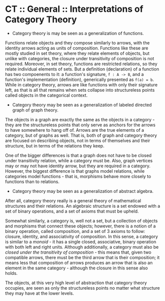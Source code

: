 # CT :: General :: Interpretations of Category Theory

* Category theory is may be seen as a generalization of functions.

Functions relate objects and they compose similarly to arrows, with the identity arrows acting as units of composition. Functions like these are mostly studied in set theory, where they relate elements of objects, but unlike with categories, the closure under transitivity of composition is not required. Moreover, in set theory, functions are restricted relations, so they relate individual elements of sets. But a definition (declaration) of a function has two compoenents to it: a function's signature, `f : A -> B`, and a function's implementation (definition), generically presented as `f(a) = b`. While in category theory, arrows are like functions with only their signature left, as that is all that remains when sets collapse into structureless points called objects in the categorical context.

* Category theory may be seen as a generalization of labeled directed graph of graph theory.

The objects in a graph are exactly the same as the objects in a category - they are the structureless points that only serve as anchors for the arrows to have somewhere to hang off of. Arrows are the true elements of a category, but of graphs as well. That is, both of graph and category theory are focused on describing objects, not in terms of themselves and their structure, but in terms of the relations they keep.

One of the bigger differences is that a graph does not have to be closed under transitivity relation, while a category must be. Also, graph vertices may or may not have identity arrow, but they are required in a category. However, the biggest difference is that graphs model relations, while categories model functions - that is, morphisms behave more closely to functions than to relations.


* Category theory may be seen as a generalization of abstract algebra.

After all, category theory really is a general theory of mathematical structures and their relations. An algebraic structure is a set endowed with a set of binary operations, and a set of axioms that must be upheld. 

Somewhat similarly, a category is, well not a set, but a collection of objects and morphisms that connect these objects; however, there is a notion of a binary operation, called composition, and a set of 3 axioms to follow: closure, identity, and associativity of composition. In this sense, a category is similar to a *monoid* - it has a single closed, associative, binary operation with both left and right units. Although additionally, a category must also be *closed under the transitivity of composition* - this means that, given two compatible arrows, there must be the third arrow that is their composition; it means less that composition of arrows produces an arrow that is also an element in the same category - although the closure in this sense also holds.

The objects, at this very high level of abstraction that category theory occupies, are seen as only the structureless points no matter what structure they may have at the lower levels.
